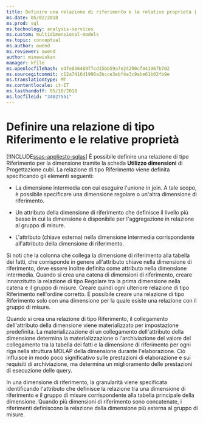 ```yaml
---
title: Definire una relazione di riferimento e le relative proprietà | Documenti Microsoft
ms.date: 05/02/2018
ms.prod: sql
ms.technology: analysis-services
ms.custom: multidimensional-models
ms.topic: conceptual
ms.author: owend
ms.reviewer: owend
author: minewiskan
manager: kfile
ms.openlocfilehash: e3fe03648977cd15bb59a7e24290cf441967b702
ms.sourcegitcommit: c12a7416d1996a3bcce3ebf4a3c9abe61b02fb9e
ms.translationtype: MT
ms.contentlocale: it-IT
ms.lasthandoff: 05/10/2018
ms.locfileid: "34027551"
---
```

# <a name="define-a-referenced-relationship-and-referenced-relationship-properties"></a>Definire una relazione di tipo Riferimento e le relative proprietà
[!INCLUDE[ssas-appliesto-sqlas](../../includes/ssas-appliesto-sqlas.md)]
  È possibile definire una relazione di tipo Riferimento per la dimensione tramite la scheda **Utilizzo dimensioni** di Progettazione cubi. La relazione di tipo Riferimento viene definita specificando gli elementi seguenti:  
  
-   La dimensione intermedia con cui eseguire l'unione in join. A tale scopo, è possibile specificare una dimensione regolare o un'altra dimensione di riferimento.  
  
-   Un attributo della dimensione di riferimento che definisce il livello più basso in cui la dimensione è disponibile per l'aggregazione in relazione al gruppo di misure.  
  
-   L'attributo (chiave esterna) nella dimensione intermedia corrispondente all'attributo della dimensione di riferimento.  
  
 Si noti che la colonna che collega la dimensione di riferimento alla tabella dei fatti, che corrisponde in genere all'attributo chiave nella dimensione di riferimento, deve essere inoltre definita come attributo nella dimensione intermedia. Quando si crea una catena di dimensioni di riferimento, creare innanzitutto la relazione di tipo Regolare tra la prima dimensione nella catena e il gruppo di misure. Creare quindi ogni ulteriore relazione di tipo Riferimento nell'ordine corretto. È possibile creare una relazione di tipo Riferimento solo con una dimensione per la quale esiste una relazione con il gruppo di misure.  
  
 Quando si crea una relazione di tipo Riferimento, il collegamento dell'attributo della dimensione viene materializzato per impostazione predefinita. La materializzazione di un collegamento dell'attributo della dimensione determina la materializzazione o l'archiviazione del valore del collegamento tra la tabella dei fatti e la dimensione di riferimento per ogni riga nella struttura MOLAP della dimensione durante l'elaborazione. Ciò influisce in modo poco significativo sulle prestazioni di elaborazione e sui requisiti di archiviazione, ma determina un miglioramento delle prestazioni di esecuzione delle query.  
  
 In una dimensione di riferimento, la granularità viene specificata identificando l'attributo che definisce la relazione tra una dimensione di riferimento e il gruppo di misure corrispondente alla tabella principale della dimensione. Quando più dimensioni di riferimento sono concatenate, i riferimenti definiscono la relazione dalla dimensione più esterna al gruppo di misure.  
  
  
